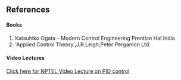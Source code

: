 ## References
#### Books

1) Katsuhiko Ogata - Modern Control Engineering Prentice Hal India
2) 'Applied Control Theory',J.R.Leigh,Peter Pergamon Ltd.


#### Video Lectures

<a href="https://www.youtube.com/watch?v=-To4nPh-N2A" target="_blank">Click here for NPTEL Video Lecture on PID control</a>

